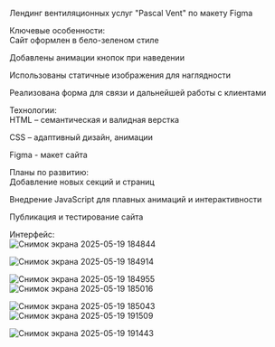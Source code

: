 Лендинг вентиляционных услуг "Pascal Vent" по макету Figma  
  
Ключевые особенности:  
Сайт оформлен в бело-зеленом стиле  
  
Добавлены анимации кнопок при наведении  
  
Использованы статичные изображения для наглядности  
  
Реализована форма для связи и дальнейшей работы с клиентами  
  
Технологии:  
HTML – семантическая и валидная верстка  
  
CSS – адаптивный дизайн, анимации  

Figma - макет сайта
  
Планы по развитию:  
Добавление новых секций и страниц  
  
Внедрение JavaScript для плавных анимаций и интерактивности  
  
Публикация и тестирование сайта  
  
Интерфейс:   
![Снимок экрана 2025-05-19 184844](https://github.com/user-attachments/assets/614b8296-de09-4257-b5c8-5490631d1c3e)

![Снимок экрана 2025-05-19 184914](https://github.com/user-attachments/assets/336af012-47dd-40bb-add9-b6dcb91a51c9)

![Снимок экрана 2025-05-19 184955](https://github.com/user-attachments/assets/5684a65e-f5e1-4794-9a0b-6bba50ac1a28)
![Снимок экрана 2025-05-19 185016](https://github.com/user-attachments/assets/c0487cf0-f400-49de-b6fe-34d52078bf69)

![Снимок экрана 2025-05-19 185043](https://github.com/user-attachments/assets/db869e63-c4fa-4a04-a483-8963de6e3edc)
![Снимок экрана 2025-05-19 191509](https://github.com/user-attachments/assets/208a3fd2-c2d7-43f5-b6a4-fa59530e7de3)

![Снимок экрана 2025-05-19 191443](https://github.com/user-attachments/assets/b756ddf7-9f40-4537-aa56-a44c572765c4)
